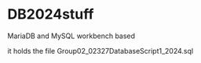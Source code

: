 # DB2024stuff
MariaDB and MySQL workbench based

it holds the file Group02_02327DatabaseScript1_2024.sql
